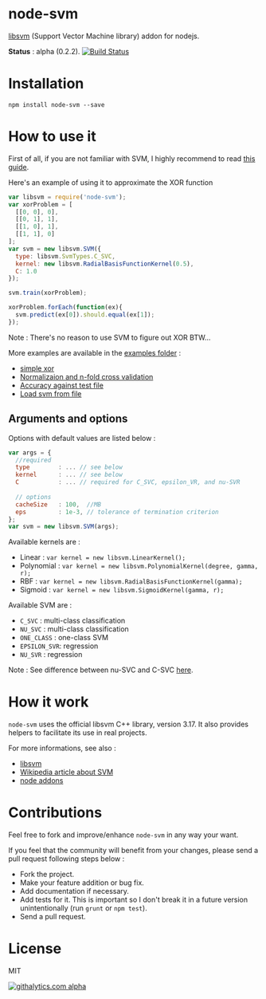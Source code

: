 node-svm
========

[libsvm](http://www.csie.ntu.edu.tw/~cjlin/libsvm/) (Support Vector Machine library) addon for nodejs.

**Status** : alpha (0.2.2).
[![Build Status](https://travis-ci.org/nicolaspanel/node-svm.png)](https://travis-ci.org/nicolaspanel/node-svm)

# Installation

`npm install node-svm --save`

# How to use it
First of all, if you are not familiar with SVM, I highly recommend to read [this guide](http://www.csie.ntu.edu.tw/~cjlin/papers/guide/guide.pdf).

Here's an example of using it to approximate the XOR function
```javascript
var libsvm = require('node-svm');
var xorProblem = [
  [[0, 0], 0],
  [[0, 1], 1],
  [[1, 0], 1],
  [[1, 1], 0]
];
var svm = new libsvm.SVM({
  type: libsvm.SvmTypes.C_SVC,
  kernel: new libsvm.RadialBasisFunctionKernel(0.5),
  C: 1.0
});

svm.train(xorProblem);

xorProblem.forEach(function(ex){
  svm.predict(ex[0]).should.equal(ex[1]);
});

```
Note : There's no reason to use SVM to figure out XOR BTW...

More examples are available in the [examples folder](https://github.com/nicolaspanel/node-svm/tree/master/examples) : 
 * [simple xor](https://github.com/nicolaspanel/node-svm/blob/master/examples/xorBasicExample.js)
 * [Normalizaion and n-fold cross validation](https://github.com/nicolaspanel/node-svm/blob/master/examples/svmguide1CrossValidationExample.js)
 * [Accuracy against test file](https://github.com/nicolaspanel/node-svm/blob/master/examples/svmguide1EvaluationExample.js)
 * [Load svm from file](https://github.com/nicolaspanel/node-svm/blob/master/examples/xorFromFileExample.js)

## Arguments and options
Options with default values are listed below : 
```javascript
var args = {
  //required
  type        : ... // see below 
  kernel      : ... // see below
  C           : ... // required for C_SVC, epsilon_VR, and nu-SVR
  
  // options
  cacheSize   : 100,  //MB
  eps         : 1e-3, // tolerance of termination criterion 
};
var svm = new libsvm.SVM(args);
```
Available kernels are  : 
 * Linear     : `var kernel = new libsvm.LinearKernel();`
 * Polynomial : `var kernel = new libsvm.PolynomialKernel(degree, gamma, r);`
 * RBF        : `var kernel = new libsvm.RadialBasisFunctionKernel(gamma);`
 * Sigmoid    : `var kernel = new libsvm.SigmoidKernel(gamma, r);`

Available SVM are : 
 * `C_SVC`      : multi-class classification
 * `NU_SVC`     : multi-class classification
 * `ONE_CLASS`  : one-class SVM  
 * `EPSILON_SVR`: regression
 * `NU_SVR`     : regression

Note : See difference between nu-SVC and C-SVC [here](http://www.csie.ntu.edu.tw/~cjlin/libsvm/faq.html#f411).  

# How it work
`node-svm` uses the official libsvm C++ library, version 3.17. It also provides helpers to facilitate its use in real projects.

For more informations, see also : 
 * [libsvm](http://www.csie.ntu.edu.tw/~cjlin/libsvm/)
 * [Wikipedia article about SVM](https://en.wikipedia.org/wiki/Support_vector_machine)
 * [node addons](http://nodejs.org/api/addons.html)

# Contributions
Feel free to fork and improve/enhance `node-svm` in any way your want.

If you feel that the community will benefit from your changes, please send a pull request following steps below : 
 * Fork the project.
 * Make your feature addition or bug fix.
 * Add documentation if necessary.
 * Add tests for it. This is important so I don't break it in a future version unintentionally (run `grunt` or `npm test`).
 * Send a pull request. 

# License
MIT

[![githalytics.com alpha](https://cruel-carlota.pagodabox.com/92d9dd8573d8b458d19a240629fea97a "githalytics.com")](http://githalytics.com/nicolaspanel/node-svm)